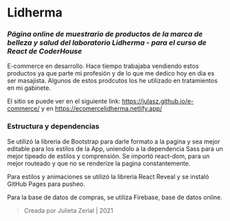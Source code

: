 # Lidherma


### _Página online de muestrario de productos de la marca de belleza y salud del laboratorio Lidherma - para el curso de React de CoderHouse_ 


E-commerce en desarrollo. Hace tiempo trabajaba vendiendo estos productos ya que parte mi profesión y de lo que me dedico hoy en dia es ser masajista. Algunos de estos prodcutos los he utilizado en tratamientos en mi gabinete.

El sitio se puede ver en el siguiente link: https://julasz.github.io/e-commerce/ y en https://ecomercelidherma.netlify.app/

### Estructura y dependencias

Se utilizó la libreria de Bootstrap para darle formato a la pagina y sea mejor editable para los estilos de la App, uniendolo a la dependencia Sass para un mejor tipeado de estilos y comprensión. Se importó react-dom, para un mejor routeado y que no se renderize la pagina constantemente.

Para estilos y animaciones se utilizó la librería React Reveal y se instaló GitHub Pages para pusheo.

Para la base de datos de compras, se utiliza Firebase, base de datos online. 

> Creada por Julieta Zerial | 2021